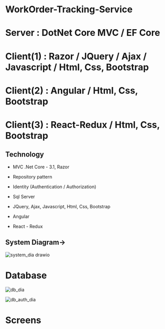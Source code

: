 # WorkOrder-Tracking-Service

# Server : DotNet Core MVC / EF Core
# Client(1) : Razor / JQuery / Ajax / Javascript / Html, Css, Bootstrap
# Client(2) : Angular / Html, Css, Bootstrap
# Client(3) : React-Redux / Html, Css, Bootstrap


Technology
----------
- MVC .Net Core - 3.1, Razor

- Repository pattern

- Identity (Authentication / Authorization)

- Sql Server

- JQuery, Ajax, Javascript, Html, Css, Bootstrap

- Angular 

- React - Redux


## System Diagram->
![system_dia drawio](https://user-images.githubusercontent.com/26190114/166812919-f6e47ac9-df2c-43b4-9e4a-8368d8459e36.png)


# Database
![db_dia](https://user-images.githubusercontent.com/26190114/166802303-b1a54a9b-656e-46d7-91a6-9df148a7947d.PNG)

![db_auth_dia](https://user-images.githubusercontent.com/26190114/166802666-e5b50a14-5ca7-4bfe-a55a-b1bc5909b890.PNG)

# Screens
